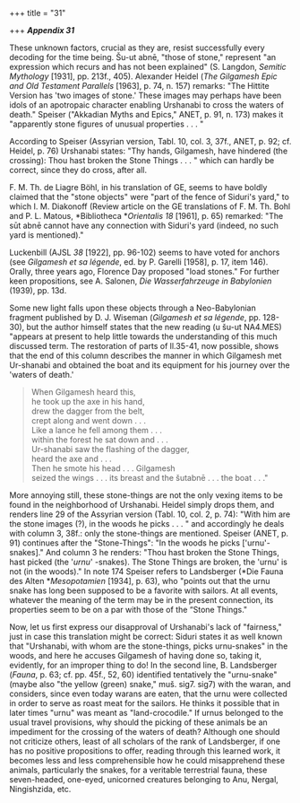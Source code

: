 +++
title = "31"

+++
***Appendix 31***  


These unknown factors, crucial as they are, resist successfully every decoding for the time being. Šu-ut abnē, "those of stone," represent "an expression which recurs and has not been explained" \(S. Langdon, *Semitic Mythology* \[1931\], pp. 213f., 405\). Alexander Heidel \(*The Gilgamesh Epic and Old Testament Parallels* \[1963\], p. 74, n. 157\) remarks: "The Hittite Version has 'two images of stone.' These images may perhaps have been idols of an apotropaic character enabling Urshanabi to cross the waters of death." Speiser \("Akkadian Myths and Epics," ANET, p. 91, n. 173\) makes it "apparently stone figures of unusual properties . . . "

According to Speiser \(Assyrian version, Tabl. 10, col. 3, 37f., ANET, p. 92; cf. Heidel, p. 76\) Urshanabi states: "Thy hands, Gilgamesh, have hindered \(the crossing\): Thou hast broken the Stone Things . . . " which can hardly be correct, since they do cross, after all.

F. M. Th. de Liagre Böhl, in his translation of GE, seems to have boldly claimed that the "stone objects" were "part of the fence of Siduri's yard," to which I. M. Diakonoff \(Review article on the GE translations of F. M. Th. Bohl and P. L. Matous, *Bibliotheca **Orientalis 18* \[1961\], p. 65\) remarked: "The sūt abnē cannot have any connection with Siduri's yard \(indeed, no such yard is mentioned\)."

Luckenbill \(AJSL *38* \[1922\], pp. 96-102\) seems to have voted for anchors \(see *Gilgamesh et sa légende*, ed. by P. Garelli \[1958\], p. 17, item 146\). Orally, three years ago, Florence Day proposed "load stones." For further keen propositions, see A. Salonen, *Die Wasserfahrzeuge in Babylonien* \(1939\), pp. 13d.

Some new light falls upon these objects through a Neo-Babylonian fragment published by D. J. Wiseman \(*Gilgamesh et sa légende*, pp. 128-30\), but the author himself states that the new reading \(u šu-ut NA4.MES\) "appears at present to help little towards the understanding of this much discussed term. The restoration of parts of ll.35-41, now possible, shows that the end of this column describes the manner in which Gilgamesh met Ur-shanabi and obtained the boat and its equipment for his journey over the 'waters of death.'



>  When Gilgamesh heard this,  
he took up the axe in his hand,  
drew the dagger from the belt,  
crept along and went down . . .  
Like a lance he fell among them . . .  
within the forest he sat down and . . .  
Ur-shanabi saw the flashing of the dagger,  
heard the axe and . . .  
Then he smote his head . . . Gilgamesh  
seized the wings . . . its breast 
> and the šutabnē  . . . the boat . . ." 





More annoying still, these stone-things are not the only vexing items to be found in the neighborhood of Urshanabi. Heidel simply drops them, and renders line 29 of the Assyrian version \(Tabl. 10, col. 2, p. 74\): "With him are the stone images \(?\), in the woods he picks . . . " and accordingly he deals with column 3, 38f.: only the stone-things are mentioned. Speiser \(ANET, p. 91\) continues after the "Stone-Things": "In the woods he picks \['urnu'-snakes\]." And column 3 he renders: "Thou hast broken the Stone Things, hast picked \(the '*urnu*' -snakes\). The Stone Things are broken, the 'urnu' is not \(in the woods\)." In note 174 Speiser refers to Landsberger \(*Die Fauna des Alten **Mesopotamien* \[1934\], p. 63\), who "points out that the urnu snake has long been supposed to be a favorite with sailors. At all events, whatever the meaning of the term may be in the present connection, its properties seem to be on a par with those of the “Stone Things."

Now, let us first express our disapproval of Urshanabi's lack of "fairness," just in case this translation might be correct: Siduri states it as well known that "Urshanabi, with whom are the stone-things, picks urnu-snakes" in the woods, and here he accuses Gilgamesh of having done so, taking it, evidently, for an improper thing to do\! In the second line, B. Landsberger \(*Fauna*, p. 63; cf. pp. 45f., 52, 60\) identified tentatively the "urnu-snake" \(maybe also "the yellow \(green\) snake," muš. sig7. sig7\) with the waran, and considers, since even today warans are eaten, that the urnu were collected in order to serve as roast meat for the sailors. He thinks it possible that in later times "urnu" was meant as "land-crocodile." If urnus belonged to the usual travel provisions, why should the picking of these animals be an impediment for the crossing of the waters of death? Although one should not criticize others, least of all scholars of the rank of Landsberger, if one has no positive propositions to offer, reading through this learned work, it becomes less and less comprehensible how he could misapprehend these animals, particularly the snakes, for a veritable terrestrial fauna, these seven-headed, one-eyed, unicorned creatures belonging to Anu, Nergal, Ningishzida, etc.



